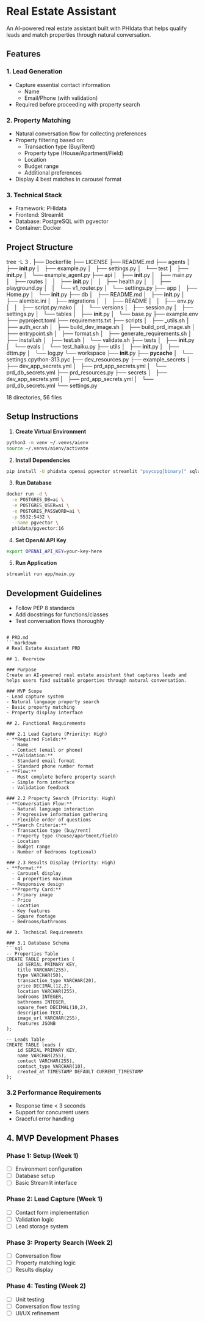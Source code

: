
# Real Estate Assistant

An AI-powered real estate assistant built with PHIdata that helps qualify leads and match properties through natural conversation.

## Features

### 1. Lead Generation
- Capture essential contact information
  - Name
  - Email/Phone (with validation)
- Required before proceeding with property search

### 2. Property Matching
- Natural conversation flow for collecting preferences
- Property filtering based on:
  - Transaction type (Buy/Rent)
  - Property type (House/Apartment/Field)
  - Location
  - Budget range
  - Additional preferences
- Display 4 best matches in carousel format

### 3. Technical Stack
- Framework: PHIdata
- Frontend: Streamlit
- Database: PostgreSQL with pgvector
- Container: Docker

## Project Structure

tree -L 3
.
├── Dockerfile
├── LICENSE
├── README.md
├── agents
│   ├── __init__.py
│   ├── example.py
│   ├── settings.py
│   └── test
│       ├── __init__.py
│       └── example_agent.py
├── api
│   ├── __init__.py
│   ├── main.py
│   ├── routes
│   │   ├── __init__.py
│   │   ├── health.py
│   │   ├── playground.py
│   │   └── v1_router.py
│   └── settings.py
├── app
│   ├── Home.py
│   └── __init__.py
├── db
│   ├── README.md
│   ├── __init__.py
│   ├── alembic.ini
│   ├── migrations
│   │   ├── README
│   │   ├── env.py
│   │   ├── script.py.mako
│   │   └── versions
│   ├── session.py
│   ├── settings.py
│   └── tables
│       ├── __init__.py
│       └── base.py
├── example.env
├── pyproject.toml
├── requirements.txt
├── scripts
│   ├── _utils.sh
│   ├── auth_ecr.sh
│   ├── build_dev_image.sh
│   ├── build_prd_image.sh
│   ├── entrypoint.sh
│   ├── format.sh
│   ├── generate_requirements.sh
│   ├── install.sh
│   ├── test.sh
│   └── validate.sh
├── tests
│   ├── __init__.py
│   └── evals
│       └── test_haiku.py
├── utils
│   ├── __init__.py
│   ├── dttm.py
│   └── log.py
└── workspace
    ├── __init__.py
    ├── __pycache__
    │   └── settings.cpython-313.pyc
    ├── dev_resources.py
    ├── example_secrets
    │   ├── dev_app_secrets.yml
    │   ├── prd_app_secrets.yml
    │   └── prd_db_secrets.yml
    ├── prd_resources.py
    ├── secrets
    │   ├── dev_app_secrets.yml
    │   ├── prd_app_secrets.yml
    │   └── prd_db_secrets.yml
    └── settings.py

18 directories, 56 files

## Setup Instructions

1. **Create Virtual Environment**
```bash
python3 -m venv ~/.venvs/aienv
source ~/.venvs/aienv/activate
```

2. **Install Dependencies**
```bash
pip install -U phidata openai pgvector streamlit "psycopg[binary]" sqlalchemy
```

3. **Run Database**
```bash
docker run -d \
  -e POSTGRES_DB=ai \
  -e POSTGRES_USER=ai \
  -e POSTGRES_PASSWORD=ai \
  -p 5532:5432 \
  --name pgvector \
  phidata/pgvector:16
```

4. **Set OpenAI API Key**
```bash
export OPENAI_API_KEY=your-key-here
```

5. **Run Application**
```bash
streamlit run app/main.py
```

## Development Guidelines
- Follow PEP 8 standards
- Add docstrings for functions/classes
- Test conversation flows thoroughly
```

# PRD.md
```markdown
# Real Estate Assistant PRD

## 1. Overview

### Purpose
Create an AI-powered real estate assistant that captures leads and helps users find suitable properties through natural conversation.

### MVP Scope
- Lead capture system
- Natural language property search
- Basic property matching
- Property display interface

## 2. Functional Requirements

### 2.1 Lead Capture (Priority: High)
- **Required Fields:**
  - Name
  - Contact (email or phone)
- **Validation:**
  - Standard email format
  - Standard phone number format
- **Flow:**
  - Must complete before property search
  - Simple form interface
  - Validation feedback

### 2.2 Property Search (Priority: High)
- **Conversation Flow:**
  - Natural language interaction
  - Progressive information gathering
  - Flexible order of questions
- **Search Criteria:**
  - Transaction type (buy/rent)
  - Property type (house/apartment/field)
  - Location
  - Budget range
  - Number of bedrooms (optional)

### 2.3 Results Display (Priority: High)
- **Format:**
  - Carousel display
  - 4 properties maximum
  - Responsive design
- **Property Card:**
  - Primary image
  - Price
  - Location
  - Key features
  - Square footage
  - Bedrooms/bathrooms

## 3. Technical Requirements

### 3.1 Database Schema
```sql
-- Properties Table
CREATE TABLE properties (
    id SERIAL PRIMARY KEY,
    title VARCHAR(255),
    type VARCHAR(50),
    transaction_type VARCHAR(20),
    price DECIMAL(12,2),
    location VARCHAR(255),
    bedrooms INTEGER,
    bathrooms INTEGER,
    square_feet DECIMAL(10,2),
    description TEXT,
    image_url VARCHAR(255),
    features JSONB
);

-- Leads Table
CREATE TABLE leads (
    id SERIAL PRIMARY KEY,
    name VARCHAR(255),
    contact VARCHAR(255),
    contact_type VARCHAR(10),
    created_at TIMESTAMP DEFAULT CURRENT_TIMESTAMP
);
```

### 3.2 Performance Requirements
- Response time < 3 seconds
- Support for concurrent users
- Graceful error handling

## 4. MVP Development Phases

### Phase 1: Setup (Week 1)
- [ ] Environment configuration
- [ ] Database setup
- [ ] Basic Streamlit interface

### Phase 2: Lead Capture (Week 1)
- [ ] Contact form implementation
- [ ] Validation logic
- [ ] Lead storage system

### Phase 3: Property Search (Week 2)
- [ ] Conversation flow
- [ ] Property matching logic
- [ ] Results display

### Phase 4: Testing (Week 2)
- [ ] Unit testing
- [ ] Conversation flow testing
- [ ] UI/UX refinement
```
